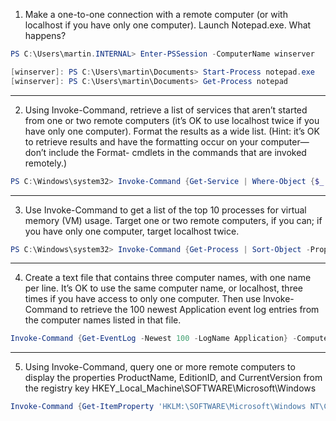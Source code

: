 1) Make a one-to-one connection with a remote computer (or with localhost if you have only one computer). Launch Notepad.exe. What happens?

```powershell
PS C:\Users\martin.INTERNAL> Enter-PSSession -ComputerName winserver

[winserver]: PS C:\Users\martin\Documents> Start-Process notepad.exe
[winserver]: PS C:\Users\martin\Documents> Get-Process notepad
```
----------
2) Using Invoke-Command, retrieve a list of services that aren’t started from one or two remote computers (it’s OK to use localhost twice if you have only one computer). Format the results as a wide list. (Hint: it’s OK to retrieve results and have the formatting occur on your computer—don’t include the Format- cmdlets in the commands that are invoked remotely.)

```powershell
PS C:\Windows\system32> Invoke-Command {Get-Service | Where-Object {$_.Status -eq "stopped"}} -ComputerName winserver,localhost | Format-Wide -Column 4
```
----------
3) Use Invoke-Command to get a list of the top 10 processes for virtual memory (VM) usage. Target one or two remote computers, if you can; if you have only one computer, target localhost twice.

```powershell
PS C:\Windows\system32> Invoke-Command {Get-Process | Sort-Object -Property VM -Descending | Select-Object -First 10} -ComputerName winserver,localhost
```
----------
4) Create a text file that contains three computer names, with one name per line. It’s OK to use the same computer name, or localhost, three times if you have access to only one computer. Then use Invoke-Command to retrieve the 100 newest Application event log entries from the computer names listed in that file.
```powershell
Invoke-Command {Get-EventLog -Newest 100 -LogName Application} -ComputerName (Get-Content .\localhost-winserver-localhost.txt)
```
----------
5) Using Invoke-Command, query one or more remote computers to display the properties ProductName, EditionID, and CurrentVersion from the registry key HKEY_Local_Machine\SOFTWARE\Microsoft\Windows 

```powershell
Invoke-Command {Get-ItemProperty 'HKLM:\SOFTWARE\Microsoft\Windows NT\CurrentVersion\' | Select-Object -Property ProductName,EditionID,CurrentVersion} -ComputerName winserver,localhost
```